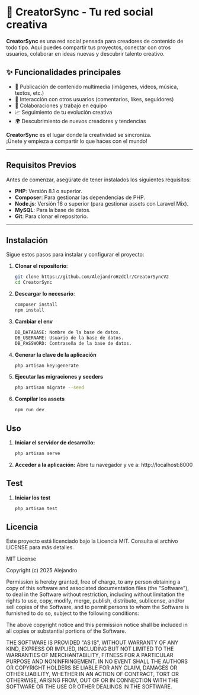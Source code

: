 # 🎨 CreatorSync - Tu red social creativa

**CreatorSync** es una red social pensada para creadores de contenido de todo tipo. Aquí puedes compartir tus proyectos, conectar con otros usuarios, colaborar en ideas nuevas y descubrir talento creativo.

## ✨ Funcionalidades principales

- 📸 Publicación de contenido multimedia (imágenes, videos, música, textos, etc.)  
- 💬 Interacción con otros usuarios (comentarios, likes, seguidores)  
- 🤝 Colaboraciones y trabajo en equipo  
- 📈 Seguimiento de tu evolución creativa  
- 🌍 Descubrimiento de nuevos creadores y tendencias

**CreatorSync** es el lugar donde la creatividad se sincroniza.  
¡Únete y empieza a compartir lo que haces con el mundo!

---

## Requisitos Previos

Antes de comenzar, asegúrate de tener instalados los siguientes requisitos:

- **PHP**: Versión 8.1 o superior.
- **Composer**: Para gestionar las dependencias de PHP.
- **Node.js**: Versión 16 o superior (para gestionar assets con Laravel Mix).
- **MySQL**: Para la base de datos.
- **Git**: Para clonar el repositorio.

---

## Instalación

Sigue estos pasos para instalar y configurar el proyecto:

1. **Clonar el repositorio**:
   ```bash
   git clone https://github.com/AlejandroHzdClr/CreatorSyncV2
   cd CreatorSync

2. **Descargar lo necesario**:
    ```bash
    composer install
    npm install

3. **Cambiar el env**
    ```bash
    DB_DATABASE: Nombre de la base de datos.
    DB_USERNAME: Usuario de la base de datos.
    DB_PASSWORD: Contraseña de la base de datos.

4. **Generar la clave de la aplicación**
    ```bash
    php artisan key:generate

5. **Ejecutar las migraciones y seeders**
    ```bash
    php artisan migrate --seed

6. **Compilar los assets**
    ```bash
    npm run dev

## Uso
1. **Iniciar el servidor de desarrollo:**
    ```bash
    php artisan serve

2. **Acceder a la aplicación:**
    Abre tu navegador y ve a: http://localhost:8000

## Test
1. **Iniciar los test**
    ```bash
    php artisan test

## Licencia
Este proyecto está licenciado bajo la Licencia MIT. Consulta el archivo LICENSE para más detalles.

MIT License

Copyright (c) 2025 Alejandro

Permission is hereby granted, free of charge, to any person obtaining a copy
of this software and associated documentation files (the "Software"), to deal
in the Software without restriction, including without limitation the rights
to use, copy, modify, merge, publish, distribute, sublicense, and/or sell
copies of the Software, and to permit persons to whom the Software is
furnished to do so, subject to the following conditions:

The above copyright notice and this permission notice shall be included in all
copies or substantial portions of the Software.

THE SOFTWARE IS PROVIDED "AS IS", WITHOUT WARRANTY OF ANY KIND, EXPRESS OR
IMPLIED, INCLUDING BUT NOT LIMITED TO THE WARRANTIES OF MERCHANTABILITY,
FITNESS FOR A PARTICULAR PURPOSE AND NONINFRINGEMENT. IN NO EVENT SHALL THE
AUTHORS OR COPYRIGHT HOLDERS BE LIABLE FOR ANY CLAIM, DAMAGES OR OTHER
LIABILITY, WHETHER IN AN ACTION OF CONTRACT, TORT OR OTHERWISE, ARISING FROM,
OUT OF OR IN CONNECTION WITH THE SOFTWARE OR THE USE OR OTHER DEALINGS IN THE
SOFTWARE.